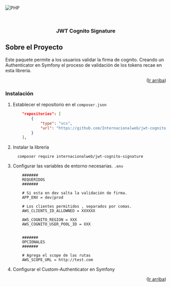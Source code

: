
<a name="readme-top"></a>
![PHP][PHP]

<!-- PROJECT LOGO -->
<br />
<div align="center">
<h3 align="center">JWT Cognito Signature</h3>

  <p align="center">

  </p>
</div>

## Sobre el Proyecto
Este paquete permite a los usuarios validar la firma de cognito. Creando un Authenticator en Symfony el proceso de validación de los tokens recae en esta librería.

<p align="right">(<a href="#readme-top">Ir arriba</a>)</p>


### Instalación

1. Establecer el repositorio en el `composer.json`
    ```JSON
        "repositories": [
            {
                "type": "vcs",
                "url": "https://github.com/Internacionalweb/jwt-cognito-signature"
            }
        ],
    ```
2. Instalar la librería
    ```
      composer require internacionalweb/jwt-cognito-signature
    ```
3. Configurar las variables de entorno necesarias. `.env`
    ```
        #######
        REQUERIDOS
        #######

        # Si esta en dev salta la validación de firma. 
        APP_ENV = dev|prod  
        
        # Los clientes permitidos , separados por comas. 
        AWS_CLIENTS_ID_ALLOWNED = XXXXXX 

        AWS_COGNITO_REGION = XXX
        AWS_COGNITO_USER_POOL_ID = XXX
        
    ```
    ```
        #######
        OPCIONALES
        #######
        
        # Agrega el scope de las rutas
        AWS_SCOPE_URL = http://test.com 
    ```

3. Configurar el Custom-Authenticator en Symfony

<p align="right">(<a href="#readme-top">Ir arriba</a>)</p>


[PHP]: https://img.shields.io/badge/PHP-777BB4?style=for-the-badge&logo=php&logoColor=white

